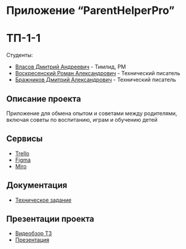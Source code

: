 # Приложение “ParentHelperPro”

# ТП-1-1

 Студенты:
* [Власов Дмитрий Андреевич](https://github.com/VlasovDmitriy) - Тимлид, РМ
* [Воскресенский Роман Александрович](https://github.com/RomanVoskres) - Технический писатель
* [Бражников Дмитрий Александрович](https://github.com/Rewqa1) - Технический писатель

## Описание проекта
 Приложение для обмена опытом и советами между родителями, включая советы по воспитанию, играм и обучению детей

## Сервисы

* [Trello](https://trello.com/b/4lmHC7NQ/моя-доска-trello)
* [Figma]()
* [Miro]()

## Документация

* [Техническое задание]()

## Презентации проекта

* [Видеобзор ТЗ]()
* [Презентация]()
